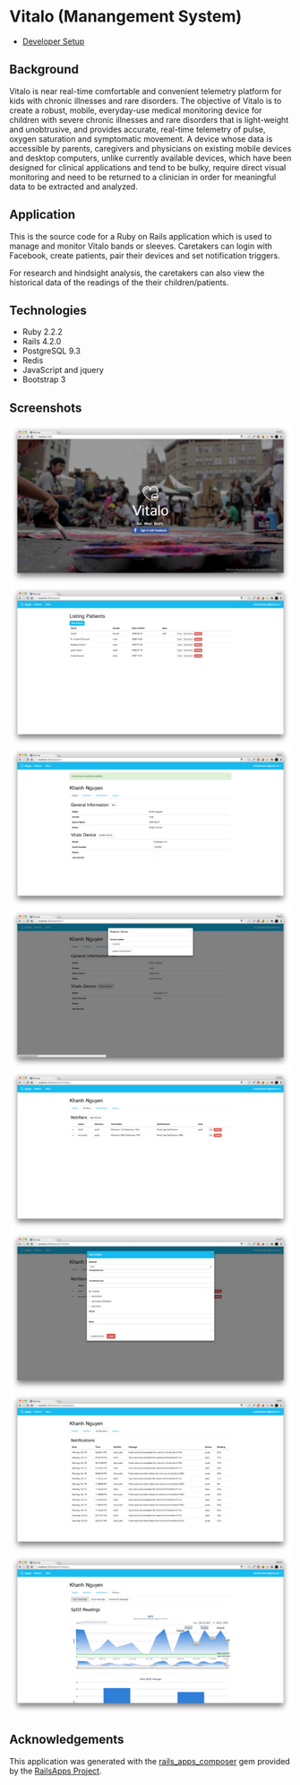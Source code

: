 Vitalo (Manangement System)
================

- [Developer Setup](https://github.com/khanh2907/vitalo/wiki/Developer-Setup)

## Background
Vitalo is near real-time comfortable and convenient telemetry platform for kids with chronic illnesses and rare disorders. The objective of Vitalo is to create a robust, mobile, everyday-use medical monitoring device for children with severe chronic illnesses and rare disorders that is light-weight and unobtrusive, and provides accurate, real-time telemetry of pulse, oxygen saturation and symptomatic movement. A device whose data is accessible by parents, caregivers and physicians on existing mobile devices and desktop computers, unlike currently available devices, which have been designed for clinical applications and tend to be bulky, require direct visual monitoring and need to be returned to a clinician in order for meaningful data to be extracted and analyzed.

## Application
This is the source code for a Ruby on Rails application which is used to
manage and monitor Vitalo bands or sleeves. Caretakers can login with Facebook, create
patients, pair their devices and set notification triggers.

For research and hindsight analysis, the caretakers can also view the historical data of the readings of the their children/patients.

## Technologies
- Ruby 2.2.2
- Rails 4.2.0
- PostgreSQL 9.3
- Redis
- JavaScript and jquery
- Bootstrap 3

## Screenshots
![alt tag](screenshots/1.png)
![alt tag](screenshots/2.png)
![alt tag](screenshots/3.png)
![alt tag](screenshots/4.png)
![alt tag](screenshots/5.png)
![alt tag](screenshots/6.png)
![alt tag](screenshots/7.png)
![alt tag](screenshots/8.png)

Acknowledgements
-----------
This application was generated with the [rails_apps_composer](https://github.com/RailsApps/rails_apps_composer) gem
provided by the [RailsApps Project](http://railsapps.github.io/).
